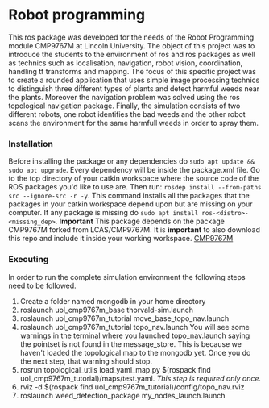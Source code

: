 Robot programming
======

This ros package was developed for the needs of the Robot Programming module CMP9767M at Lincoln University. The object of this project was to introduce the students to the environment of ros and ros packages as well as technics such as localisation, navigation, robot vision, coordination, handling tf transforms and mapping. The focus of this specific project was to create a rounded application that uses simple image processing technics to distinguish three different types of plants and detect harmful weeds near the plants. Moreover the navigation problem was solved using the ros topological navigation package. Finally, the simulation consists of two different robots, one robot identifies the bad weeds and the other robot scans the environment for the same harmfull weeds in order to spray them.

### Installation
Before installing the package or any dependencies do 
```sudo apt update && sudo apt upgrade```.
Every dependency will be inside the package.xml file. Go to the top directory of your catkin workspace where the source code of the ROS packages you'd like to use are. Then run:
```rosdep install --from-paths src --ignore-src -r -y```.
This command installs all the packages that the packages in your catkin workspace depend upon but are missing on your computer. 
If any package is missing do ```sudo apt install ros-<distro>-<missing_dep>```.
**Important**
This package depends on the package CMP9767M forked from LCAS/CMP9767M. It is **important** to also download this repo and include it inside your working workspace. [CMP9767M](https://github.com/parisChatz/CMP9767M.git)

### Executing
In order to run the complete simulation environment the following steps need to be followed.
1. Create a folder named mongodb in your home directory
2. roslaunch uol_cmp9767m_base thorvald-sim.launch
3. roslaunch uol_cmp9767m_tutorial move_base_topo_nav.launch
4. roslaunch uol_cmp9767m_tutorial topo_nav.launch
You will see some warnings in the terminal where you launched topo_nav.launch saying the pointset is not found in the message_store. This is because we haven't loaded the topological map to the mongodb yet. Once you do the next step, that warning should stop.
5. rosrun topological_utils load_yaml_map.py $(rospack find uol_cmp9767m_tutorial)/maps/test.yaml. *This step is required only once.*
6. rviz -d $(rospack find uol_cmp9767m_tutorial)/config/topo_nav.rviz
7. roslaunch weed_detection_package my_nodes_launch.launch
